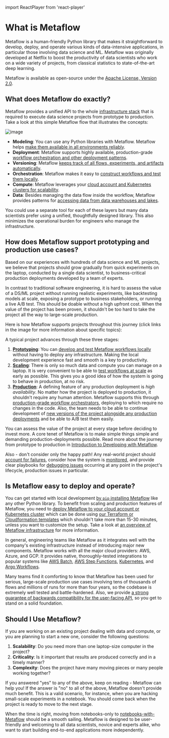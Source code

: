 import ReactPlayer from 'react-player'

# What is Metaflow

Metaflow is a human-friendly Python library that makes it straightforward to develop, deploy, and operate various kinds
of data-intensive applications, in particular those involving data science and ML. Metaflow was originally developed at Netflix to boost the productivity of data scientists who work on a wide variety of projects, from classical statistics to state-of-the-art deep learning.

Metaflow is available as open-source under the [Apache License, Version 2.0](https://github.com/Netflix/metaflow/blob/master/LICENSE).


## What does Metaflow do exactly?

Metaflow provides a unified API to the whole [infrastructure stack](/introduction/why-metaflow) that is required to execute data science projects from prototype to production. Take a look at this simple Metaflow flow that illustrates the concepts:

![image](/assets/what-is-metaflow.svg)

 - **Modeling**: You can use any Python libraries with Metaflow. Metaflow helps [make them available in all environments reliably](/scaling/dependencies).
 - **Deployment**: Metaflow supports highly available, production-grade [workflow orchestration and other deployment patterns](/production/scheduling-metaflow-flows/introduction/).
 - **Versioning**: Metaflow [keeps track of all flows, experiments, and artifacts automatically](/metaflow/basics#artifacts).
 - **Orchestration**: Metaflow makes it easy to [construct workflows and test them locally](/metaflow/basics).
 - **Compute**: Metaflow leverages your [cloud account and Kubernetes clusters for scalability](/scaling/introduction).
 - **Data**: Besides managing the data flow inside the workflow, Metaflow provides patterns for [accessing data from data warehouses and lakes](/scaling/data).

You could use a separate tool for each of these layers but many data scientists prefer using a unified, thoughtfully
designed library. This also minimizes the operational burden for engineers who manage the infrastructure.

## How does Metaflow support prototyping and production use cases?

Based on our experiences with hundreds of data science and ML projects, we believe that projects should grow gradually
from quick experiments on the laptop, conducted by a single data scientist, to business-critical production deployments developed by a team of experts.

In contrast to traditional software engineering, it is hard to assess the value of a DS/ML project without running realistic experiments, like backtesting models at scale, exposing a prototype to business stakeholders, or running a live A/B test. This should be doable without a high upfront cost. When the value of the project has been proven, it shouldn't be too hard to take the project all the way to large-scale production.

Here is how Metaflow supports projects throughout this journey (click links in the image for more information about specific topics):

<object type="image/svg+xml" data="/assets/metaflow-lifecycle.svg"></object>

A typical project advances through these three stages:

 1. [**Prototyping**](/metaflow/introduction): You can [develop and test Metaflow workflows locally](/getting-started/install) without having to deploy
 any infrastructure. Making the local development experience fast and smooth is a key to productivity.
 2. [**Scaling**](/scaling/introduction): There is only so much data and compute you can manage on a laptop. It is very convenient to be able to [test
 workflows at scale](/scaling/introduction) as early as possible. This gives you a good idea of how the system is going to behave in production, at no risk.
 3. [**Production**](/production/introduction): A defining feature of any production deployment is *high availability*. No matter how the project is deployed to
 production, it shouldn't require any human attention. Metaflow supports this through [production-grade workflow orchestrators](/production/scheduling-metaflow-flows/introduction), deploying to which require no changes in the code. Also, the team needs to be able to continue development of [new versions of the project alongside any production deployments](/production/coordinating-larger-metaflow-projects) and be able to A/B test them easily.

You can assess the value of the project at every stage before deciding to invest more. A core tenet of Metaflow is to make simple things simple and demanding production-deployments possible. Read more about the journey from prototype to production in [Introduction to Developing with Metaflow](/metaflow/introduction).

Also - don't consider only the happy path! Any real-world project should [account for failures](/scaling/failures), consider how the system is [monitored](https://github.com/Netflix/metaflow-ui), and provide clear playbooks for [debugging issues](/metaflow/debugging) occurring at any point in the project's lifecycle, production issues in particular.

## Is Metaflow easy to deploy and operate?

You can get started with local development [by `pip` installing Metaflow](/getting-started/install) like any other Python library. To benefit from
scaling and production features of Metaflow, you need to [deploy Metaflow to your cloud account or Kubernetes cluster](/getting-started/infrastructure)
which can be done using [our Terraform or Cloudformation templates](https://outerbounds.com/docs/engineering-welcome/) which shouldn't take more than 15-30 minutes, unless
you want to customize the setup. Take a look at [an overview of Metaflow infrastructure](/getting-started/infrastructure) for more information.

In general, engineering teams like Metaflow as it integrates well with the company's existing infrastructure instead
of introducing major new components. Metaflow works with all the major cloud providers: AWS, Azure, and GCP. It provides native, thoroughly-tested integrations to popular systems like [AWS Batch](https://aws.amazon.com/batch/), [AWS Step Functions](https://aws.amazon.com/step-functions/), [Kubernetes](https://kubernetes.io/), and [Argo Workflows](https://argoproj.github.io/argo-workflows/).

Many teams find it comforting to know that Metaflow has been used for serious, large-scale production
use cases involving tens of thousands of flows and millions of runs for more than four years, so the codebase is extremely
well tested and battle-hardened. Also, we provide [a strong guarantee of backwards compatibility for the user-facing API](/api), so you get to stand
on a solid foundation.


## Should I Use Metaflow?

If you are working on an existing project dealing with data and compute, or you are planning to start a new one, consider the following questions:

1. **Scalability**: Do you need more than one laptop-size computer in the project?
2. **Criticality**: Is it important that results are produced correctly and in a timely manner?
3. **Complexity**: Does the project have many moving pieces or many people working together?

If you answered "yes" to any of the above, keep on reading - Metaflow can help you! If the answer is "no" to all of the above, Metaflow doesn't provide much benefit. This is a valid scenario, for instance, when you are hacking small-scale experiments in a notebook. You should come back when the project is ready to move to the next stage.

When the time is right, moving from notebooks-only to [notebooks-with-Metaflow](/metaflow/client) should be a smooth sailing. Metaflow is designed to be user-friendly and welcoming to all data scientists, novice and experts alike, who want to start building
end-to-end applications more independently.


